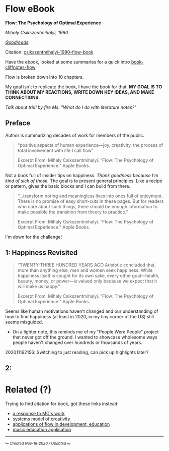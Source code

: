 # Flow eBook

**Flow: The Psychology of Optimal Experience**

*Mihaly Csikszentmihalyi, 1990.*

*[Goodreads](https://www.goodreads.com/book/show/66354.Flow?ac=1&from_search=true&qid=Bi4Tm0s8Lp&rank=1)*

Citation: [csikszentmihalyi-1990-flow-book](../citations-apa/csikszentmihalyi-1990-flow-book.md)



Have the ebook, looked at some summaries for a quick intro [book-cliffnotes-flow](book-cliffnotes-flow.md)

Flow is broken down into 10 chapters.

My goal isn't to replicate the book, I have the book for that. **MY GOAL IS TO THINK ABOUT MY REACTIONS, WRITE DOWN KEY IDEAS, AND MAKE CONNECTIONS**

*Talk about trial by fire Ms. "What do I do with literature notes?"*



## Preface

Author is summarizing decades of work for members of the public.  

> “positive aspects of human experience—joy, creativity, the process of total involvement with life I call flow”
>
> Excerpt From: Mihaly Csikszentmihalyi. “Flow: The Psychology of Optimal Experience.” Apple Books. 

Not a book full of insider tips on happiness. *Thank goodness because I'm kind of sick of those.* The goal is to present general principles. Like a recipe or pattern, gives the basic blocks and I can build from there.

> “...transform boring and meaningless lives into ones full of enjoyment. There is no promise of easy short-cuts in these pages. But for readers who care about such things, there should be enough information to make possible the transition from theory to practice.”
>
> Excerpt From: Mihaly Csikszentmihalyi. “Flow: The Psychology of Optimal Experience.” Apple Books. 

I'm down for the challenge!



## 1: Happiness Revisited

> “TWENTY-THREE HUNDRED YEARS AGO Aristotle concluded that, more than anything else, men and women seek happiness. While happiness itself is sought for its own sake, every other goal—health, beauty, money, or power—is valued only because we expect that it will make us happy.”
>
> Excerpt From: Mihaly Csikszentmihalyi. “Flow: The Psychology of Optimal Experience.” Apple Books. 

Seems like human motivations haven't changed and our understanding of how to find happiness (at least in 2020, in my tiny corner of the US) still seems misguided.

- On a lighter note, this reminds me of my "People Were People" project that never got off the ground. I wanted to showcase wholesome ways people haven't changed over hundreds or thousands of years.



202011162156: Switching to just reading, can pick up highlights later?





## 2:







# Related (?)

Trying to find citation for book, got these links instead:
- [a response to MC's work](https://www.sciencedirect.com/science/article/abs/pii/0732118X88900025?via%3Dihub)
- [systems model of creativity](https://link.springer.com/book/10.1007%2F978-94-017-9085-7)
- [applications of flow in development, education](https://link.springer.com/book/10.1007%2F978-94-017-9094-9)
- [music education application](https://www.tandfonline.com/doi/full/10.1080/13596748.2019.1596432)

------------------------
<small>↳ <i>Created Nov-16-2020 / Updated ∞ </i></small>